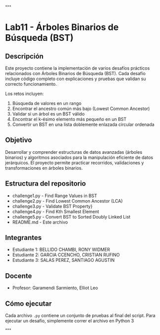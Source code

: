 """
# Lab11 - Árboles Binarios de Búsqueda (BST)

## Descripción
Este proyecto contiene la implementación de varios desafíos prácticos relacionados con Árboles Binarios de Búsqueda (BST). Cada desafío incluye código completo con explicaciones y pruebas que validan su correcto funcionamiento.

Los retos incluyen:

1. Búsqueda de valores en un rango  
2. Encontrar el ancestro común más bajo (Lowest Common Ancestor)  
3. Validar si un árbol es un BST válido  
4. Encontrar el k-ésimo elemento más pequeño en un BST  
5. Convertir un BST en una lista doblemente enlazada circular ordenada

## Objetivo
Desarrollar y comprender estructuras de datos avanzadas (árboles binarios) y algoritmos asociados para la manipulación eficiente de datos jerárquicos. El proyecto permite practicar recorridos, validaciones y transformaciones en árboles binarios.

## Estructura del repositorio
- challenge1.py - Find Range Values in BST
- challenge2.py - Find Lowest Common Ancestor (LCA)
- challenge3.py - Validate BST Property}
- challenge4.py - Find Kth Smallest Element
- challenge5.py - Convert BST to Sorted Doubly Linked List 
- README.md - Este archivo

## Integrantes
- Estudiante 1: BELLIDO CHAMBI, RONY WIDMER
- Estudiante 2: GARCIA CCENCHO, CRISTIAN RUFINO  
- Estudiante 3: SALAS PEREZ, SANTIAGO AGUSTIN

## Docente
- Profesor: Garamendi Sarmiento, Elliot Leo

## Cómo ejecutar
Cada archivo `.py` contiene un conjunto de pruebas al final del script. Para ejecutar un desafío, simplemente correr el archivo en Python 3

"""
